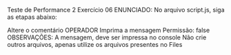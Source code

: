 Teste de Performance 2
Exercício 06
ENUNCIADO:
No arquivo script.js, siga as etapas abaixo:

Altere o comentário OPERADOR
Imprima a mensagem Permissão: false
OBSERVAÇÕES:
A mensagem, deve ser impressa no console
Não crie outros arquivos, apenas utilize os arquivos presentes no Files
